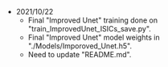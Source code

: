 * 2021/10/22
  * Final "Improved Unet" training done on "train_ImprovedUnet_ISICs_save.py".
  * Final "Improved Unet" model weights in "./Models/Imporoved_Unet.h5".
  * Need to update "README.md".
